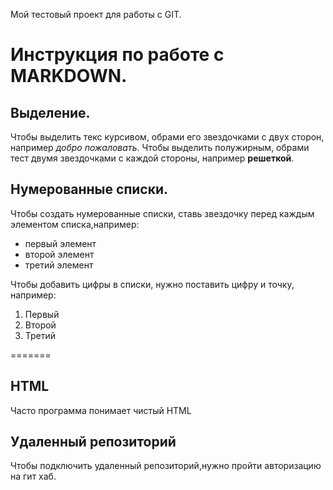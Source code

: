 Мой тестовый проект для работы с GIT.
# Инструкция по работе с MARKDOWN.

## Выделение.

Чтобы выделить текс курсивом, обрами его звездочками с двух сторон, например *добро пожаловать*.
Чтобы выделить полужирным, обрами тест двумя звездочками с каждой стороны, например **решеткой**.

## Нумерованные списки.

Чтобы создать нумерованные списки, ставь звездочку перед каждым элементом списка,например:
* первый элемент
* второй элемент
* третий элемент

Чтобы добавить цифры в списки, нужно поставить цифру и точку, например:
1. Первый
2. Второй
3. Третий


=======
## HTML
Часто программа понимает чистый HTML

## Удаленный репозиторий
Чтобы подключить удаленный репозиторий,нужно пройти авторизацию на гит хаб.
